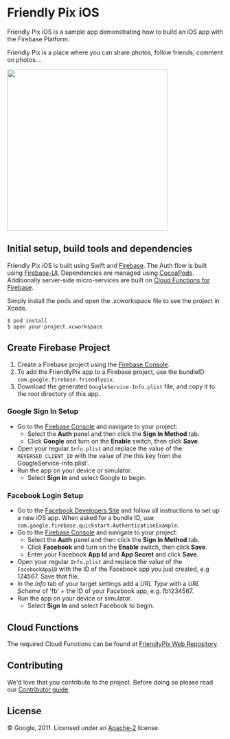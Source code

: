 # Friendly Pix iOS

Friendly Pix iOS is a sample app demonstrating how to build an iOS app with the Firebase Platform.

Friendly Pix is a place where you can share photos, follow friends, comment on photos...

<img src="https://raw.githubusercontent.com/firebase/friendlypix-ios/master/friendly-pix.png" width="375">

## Initial setup, build tools and dependencies

Friendly Pix iOS is built using Swift and [Firebase](https://firebase.google.com/docs/ios/setup). The Auth flow is built using [Firebase-UI](https://github.com/firebase/firebaseui-ios). Dependencies are managed using [CocoaPods](https://cocoapods.org/). Additionally server-side micro-services are built on [Cloud Functions for Firebase](https://firebase.google.com/docs/functions).

Simply install the pods and open the .xcworkspace file to see the project in Xcode.

```
$ pod install
$ open your-project.xcworkspace
```

## Create Firebase Project

1. Create a Firebase project using the [Firebase Console](https://firebase.google.com/console).
1. To add the FriendlyPix app to a Firebase project, use the bundleID `com.google.firebase.friendlypix`.
1. Download the generated `GoogleService-Info.plist` file, and copy it to the root directory of this app.

### Google Sign In Setup
- Go to the [Firebase Console](https://console.firebase.google.com) and navigate to your project:
  - Select the **Auth** panel and then click the **Sign In Method** tab.
  - Click **Google** and turn on the **Enable** switch, then click **Save**.
- Open your regular `Info.plist` and replace the value of the `REVERSED_CLIENT_ID` with the value of the this key from the GoogleService-Info.plist`.
- Run the app on your device or simulator.
    - Select **Sign In** and select Google to begin.

### Facebook Login Setup
- Go to the [Facebook Developers Site](https://developers.facebook.com) and follow all
  instructions to set up a new iOS app. When asked for a bundle ID, use
  `com.google.firebase.quickstart.AuthenticationExample`.
- Go to the [Firebase Console](https://console.firebase.google.com) and navigate to your project:
  - Select the **Auth** panel and then click the **Sign In Method** tab.
  - Click **Facebook** and turn on the **Enable** switch, then click **Save**.
  - Enter your Facebook **App Id** and **App Secret** and click **Save**.
- Open your regular `Info.plist` and replace the value of the `FacebookAppID` with the ID of the
  Facebook app you just created, e.g 124567. Save that file.
- In the *Info* tab of your target settings add a *URL Type* with a *URL Scheme* of 'fb' + the ID
  of your Facebook app, e.g. fb1234567.
- Run the app on your device or simulator.
    - Select **Sign In** and select Facebook to begin.


## Cloud Functions

The required Cloud Functions can be found at [FriendlyPix Web Repository](https://github.com/firebase/friendlypix-web/tree/master/functions).


## Contributing

We'd love that you contribute to the project. Before doing so please read our [Contributor guide](../CONTRIBUTING.md).


## License

© Google, 2011. Licensed under an [Apache-2](../LICENSE) license.
